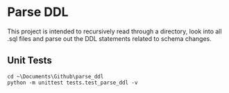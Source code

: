 # Parse DDL
This project is intended to recursively read through a directory, look into all .sql files and parse out the DDL statements related to schema changes.
## Unit Tests
```
cd ~\Documents\Github\parse_ddl
python -m unittest tests.test_parse_ddl -v
```